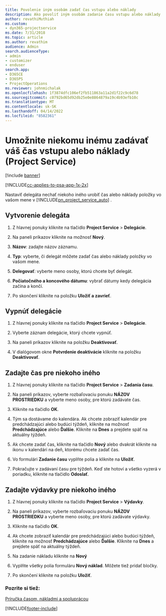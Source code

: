 ```yaml
---
title: Povolenie iným osobám zadať čas vstupu alebo náklady
description: Ako povoliť iným osobám zadanie času vstupu alebo náklady v Project Service
author: revathiMuthiah
ms.custom:
- dyn365-projectservice
ms.date: 7/31/2018
ms.topic: article
ms.author: revathim
audience: Admin
search.audienceType:
- admin
- customizer
- enduser
search.app:
- D365CE
- D365PS
- ProjectOperations
ms.reviewer: johnmichalak
ms.openlocfilehash: 1f3874dfc106ef2fb511863a11a2d1f22c9c6d78
ms.sourcegitcommit: c0792bd65d92db25e0e8864879a19c4b93efb10c
ms.translationtype: MT
ms.contentlocale: sk-SK
ms.lasthandoff: 04/14/2022
ms.locfileid: "8582361"
---
```

# <a name="allow-someone-else-to-enter-your-time-entry-or-expense-project-service"></a>Umožnite niekomu inému zadávať váš čas vstupu alebo náklady (Project Service)

[!include [banner](../includes/psa-now-project-operations.md)]

[!INCLUDE[cc-applies-to-psa-app-1x-2x](../includes/cc-applies-to-psa-app-1x-2x.md)]

Nastaviť delegáta nechať niekoho iného urobiť čas alebo náklady položky vo vašom mene v [!INCLUDE[pn_project_service_auto](../includes/pn-project-service-auto.md)] .  
  
## <a name="create-a-delegate"></a>Vytvorenie delegáta  
  
1.  Z hlavnej ponuky kliknite na tlačidlo **Project Service** > **Delegácie**.  
  
2.  Na paneli príkazov kliknite na možnosť **Nový**.  
  
3. **Názov**: zadajte názov záznamu.  
  
4. **Typ**: vyberte, či delegát môžete zadať čas alebo náklady položky vo vašom mene.  
  
5. **Delegovať**: vyberte meno osoby, ktorú chcete byť delegát.  
  
6. **Počiatočného a koncového dátumu**: vybrať dátumy kedy delegácia začína a končí.  
  
7.  Po skončení kliknite na položku **Uložiť a zavrieť**.  
  
## <a name="turn-off-delegation"></a>Vypnúť delegácie  
  
1.  Z hlavnej ponuky kliknite na tlačidlo **Project Service** > **Delegácie**.  
  
2.  Vyberte záznam delegácie, ktorý chcete vypnúť.  
  
3.  Na paneli príkazov kliknite na položku **Deaktivovať**.  
  
4.  V dialógovom okne **Potvrdenie deaktivácie** kliknite na položku **Deaktivovať**.  
  
## <a name="enter-time-for-someone-else"></a>Zadajte čas pre niekoho iného  
  
1.  Z hlavnej ponuky kliknite na tlačidlo **Project Service** > **Zadania času**.  
  
2.  Na paneli príkazov, vyberte rozbaľovaciu ponuku **NÁZOV PROSTRIEDKU** a vyberte meno osoby, pre ktorú zadávate čas.  
  
3.  Kliknite na tlačidlo **OK**.  
  
4.  Tým sa dostávame do kalendára. Ak chcete zobraziť kalendár pre predchádzajúci alebo budúci týždeň, kliknite na možnosť **Predchádzajúce** alebo **Ďalšie**. Kliknite na **Dnes** a prejdete späť na aktuálny týždeň.  
  
5.  Ak chcete zadať čas, kliknite na tlačidlo **Nový** alebo dvakrát kliknite na ikonu v kalendári na deň, ktorému chcete zadať čas.  
  
6.  Vo formulári **Zadanie času** vyplňte polia a kliknite na **Uložiť**.  
  
7.  Pokračujte v zadávaní času pre týždeň. Keď ste hotoví a všetko vyzerá v poriadku, kliknite na tlačidlo **Odoslať**.  
  
## <a name="enter-expenses-for-someone-else"></a>Zadajte výdavky pre niekoho iného  
  
1.  Z hlavnej ponuky kliknite na tlačidlo **Project Service** > **Výdavky**.  
  
2.  Na paneli príkazov, vyberte rozbaľovaciu ponuku **NÁZOV PROSTRIEDKU** a vyberte meno osoby, pre ktorú zadávate výdavky.  
  
3.  Kliknite na tlačidlo **OK**.  
  
4.  Ak chcete zobraziť kalendár pre predchádzajúci alebo budúci týždeň, kliknite na možnosť **Predchádzajúce** alebo **Ďalšie**. Kliknite na **Dnes** a prejdete späť na aktuálny týždeň.  
  
5.  Na zadanie nákladu kliknite na **Nový**  
  
6.  Vyplňte všetky polia formuláru **Nový náklad**. Môžete tiež pridať bločky.  
  
7.  Po skončení kliknite na položku **Uložiť**.  
  
### <a name="see-also"></a>Pozrite si tiež:  
 [Príručka časom, nákladmi a spoluprácou](../psa/time-expense-collaboration-guide.md)


[!INCLUDE[footer-include](../includes/footer-banner.md)]
